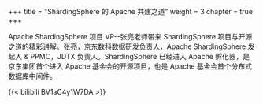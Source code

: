 +++
title = "ShardingSphere 的 Apache 共建之道"
weight = 3
chapter = true
+++

Apache ShardingSphere 项目 VP--张亮老师带来 ShardingSphere 项目与开源之道的精彩讲解。张亮，京东数科数据研发负责人，Apache ShardingSphere 发起人 & PPMC，JDTX 负责人。ShardingSphere 已经进入 Apache 孵化器，是京东集团首个进入 Apache 基金会的开源项目，也是 Apache 基金会首个分布式数据库中间件。

{{< bilibili BV1aC4y1W7DA >}}
